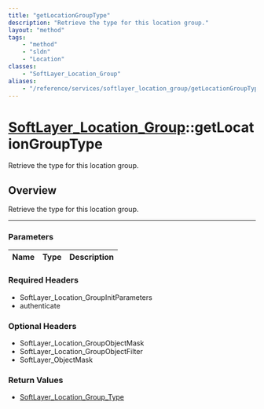 ```yaml
---
title: "getLocationGroupType"
description: "Retrieve the type for this location group."
layout: "method"
tags:
    - "method"
    - "sldn"
    - "Location"
classes:
    - "SoftLayer_Location_Group"
aliases:
    - "/reference/services/softlayer_location_group/getLocationGroupType"
---
```

# [SoftLayer_Location_Group](/reference/services/SoftLayer_Location_Group)::getLocationGroupType


Retrieve the type for this location group.


## Overview 
Retrieve the type for this location group.

-----

### Parameters 
|Name | Type | Description |
| --- | --- | --- |


### Required Headers
* SoftLayer_Location_GroupInitParameters
* authenticate


### Optional Headers
* SoftLayer_Location_GroupObjectMask
* SoftLayer_Location_GroupObjectFilter
* SoftLayer_ObjectMask

### Return Values
* <a href='/reference/datatypes/SoftLayer_Location_Group_Type'>SoftLayer_Location_Group_Type </a>





